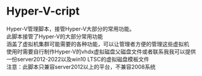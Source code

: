 # Hyper-V-cript
Hyper-V管理脚本，接管Hyper-V大部分的常用功能。<br>
此脚本接管了Hyper-V的大部分常用功能<br>
涵盖了虚拟机集群可能需要的各种功能，可以让管理者方便的管理这些虚拟机<br>
使用时需要自行制作Hyper-V的vhdx虚拟磁盘父磁盘文件或者联系我我可以提供一份server2012-2022以及win10 LTSC的虚拟磁盘模板文件<br>
注意：此脚本只兼容server2012以上的平台，不兼容2008系统<br>

